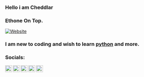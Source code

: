 ### Hello i am Cheddlar
### Ethone On Top.
[![Website](https://cdn.discordapp.com/emojis/928636600307556412.webp?size=96&quality=lossless)](https://ethone.pro)

### I am new to coding and wish to learn [python](https://www.python.org) and more.

### Socials:

[<img align="left" alt="Zomborg182" width="22px" src="https://cdn.jsdelivr.net/npm/simple-icons@v3/icons/reddit.svg" />][reddit]
[<img align="left" alt="Cheddlar | YouTube" width="22px" src="https://cdn.jsdelivr.net/npm/simple-icons@v3/icons/youtube.svg" />][youtube]
[<img align="left" alt="Cheddlar | Twitter" width="22px" src="https://cdn.jsdelivr.net/npm/simple-icons@v3/icons/twitter.svg" />][twitter]
[<img align="left" alt="Ziptoide | Instagram" width="22px" src="https://cdn.jsdelivr.net/npm/simple-icons@v3/icons/instagram.svg" />][instagram]
[<img align="left" alt="Cheddlar | Steam" width="22px" src="https://cdn.jsdelivr.net/npm/simple-icons@v3/icons/steam.svg" />][steam]

<br />

</details>

[reddit]: https://www.reddit.com/user/Zomborg182
[twitter]: https://twitter.com/Cheddlar
[youtube]: https://www.youtube.com/channel/UCFRS9iG25HLOX6ME_2PjcCw
[instagram]: https://instagram.com/ziptoide?utm_medium=copy_link
[steam]: https://steamcommunity.com/profiles/76561198983873257/

